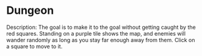 # Dungeon

Description:
The goal is to make it to the goal without getting caught by the red squares. Standing on a purple tile shows the map, and enemies will wander randomly as long as you stay far enough away from them. Click on a square to move to it.
